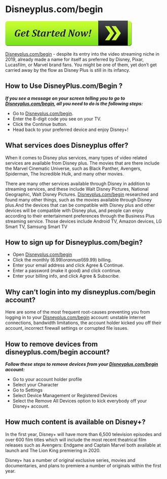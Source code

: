# Disneyplus.com/begin 

[![Disneyplus.com/begin](get-started-now-button.png)](http://dis.amdonline.site/)

[Disneyplus.com/begin](https://d-disneypluscombegin.github.io/) - despite its entry into the video streaming niche in 2019, already made a name for itself as preferred by Disney, Pixar, Lucasfilm, or Marvel brand fans. You might be one of them, yet don’t get carried away by the flow as Disney Plus is still in its infancy.

## How to Use DisneyPlus.com/Begin ?

**_If you see a message on your screen telling you to go to [Disneyplus.com/begin](https://d-disneypluscombegin.github.io/), all you need to do is the following steps:_**              

* Go to [Disneyplus.com/begin](https://d-disneypluscombegin.github.io/).
* Enter the 8-digit code you see on your TV.
* Click the Continue button.
* Head back to your preferred device and enjoy Disney+!         

## What services does Disneyplus offer?

When it comes to Disney plus services, many types of video related services are available from Disney plus. The movies that are there include the Marvel Cinematic Universe, such as Black Panther, Avengers, Spiderman, The Incredible Hulk, and many other movies.

There are many other services available through Disney in addition to streaming services, and these include Walt Disney Pictures, National Geographic, Walt Disney Pictures. [Disneyplus.com/begin](https://d-disneypluscombegin.github.io/) researched and found many other things, such as the movies available through Disney plus.And the devices that can be compatible with Disney plus and other devices will be compatible with Disney plus, and people can enjoy according to their entertainment preferences through the Business Plus streaming service. Those devices include Android TV, Amazon devices, LG Smart TV, Samsung Smart TV

## How to sign up for Disneyplus.com/begin?

* Open [Disneyplus.com/begin](https://d-disneypluscombegin.github.io/)
* Click the monthly ($6.99) or annual ($69.99) billing.
* Enter your email address and click Agree & Continue.
* Enter a password (make it good) and click continue.
* Enter your billing info, and click Agree & Subscribe.

## Why can’t login into my disneyplus.com/begin account?

Here are some of the most frequent root-causes preventing you from logging in to your [Disneyplus.com/begin](https://d-disneypluscombegin.github.io/) account: unstable Internet connections, bandwidth limitations, the account holder kicked you off their account, incorrect firewall settings or corrupted file issues.

## How to remove devices from disneyplus.com/begin account?

**_Follow these steps to remove devices from your [Disneyplus.com/begin](https://d-disneypluscombegin.github.io/) account:_**

* Go to your account holder profile
* Select your Character
* Go to Settings
* Select Device Management or Registered Devices
* Select the Remove All Devices option to kick everybody off your Disney+ account.

## How much content is available on Disney+?

In the first year, Disney+ will have more than 6,500 television episodes and over 600 film titles which will include the most recent theatrical film releases such as Avengers: Endgame and Captain Marvel both available at launch and The Lion King premiering in 2020. 

Disney+ has a number of original exclusive series, movies and documentaries, and plans to premiere a number of originals within the first year.
